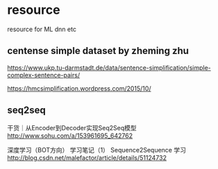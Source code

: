 # resource
resource for ML dnn etc

## centense simple dataset by zheming zhu
https://www.ukp.tu-darmstadt.de/data/sentence-simplification/simple-complex-sentence-pairs/

https://hmcsimplification.wordpress.com/2015/10/


## seq2seq
干货｜从Encoder到Decoder实现Seq2Seq模型
http://www.sohu.com/a/153961695_642762

深度学习（BOT方向） 学习笔记（1） Sequence2Sequence 学习
http://blog.csdn.net/malefactor/article/details/51124732
